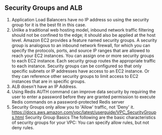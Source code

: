  ## Security Groups and ALB

  1. Application Load Balancers have no IP address so using the security group for it is the best fit in this case.
  2. Unlike a traditional web hosting model, inbound network traffic filtering should not be confined to the edge; it should also be applied at the host level. Amazon EC2 provides a feature named security groups. A security group is analogous to an inbound network firewall, for which you can specify the protocols, ports, and source
  IP ranges that are allowed to reach your EC2 instances. You can assign one or more security groups to each EC2 instance. Each security group routes the appropriate traffic to each instance. Security groups can be configured so that only specific subnets or IP addresses have access to an EC2 instance. Or they can reference other security groups to limit access to EC2 instances that are in specific groups.
  3. ALB doesn't have an IP Address.
  4. Using Redis AUTH command can improve data security by requiring the user to enter a password before they are granted permission to execute Redis commands on a password-protected Redis server
  5. Security Groups only allow you to 'Allow' traffic, not 'Deny' it.
  https://docs.aws.amazon.com/vpc/latest/userguide/VPC_SecurityGroups.html
   Security Group Basics
   The following are the basic characteristics of security groups for your VPC:
   You can specify allow rules, but not deny rules.
